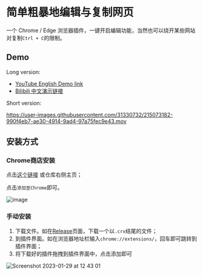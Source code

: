 # 简单粗暴地编辑与复制网页

一个 Chrome / Edge 浏览器插件，一键开启编辑功能，当然也可以绕开某些网站对复制`Ctrl + C`的限制。

## Demo

Long version:

- [YouTube English Demo link](https://www.youtube.com/watch?v=s-j7MDj9cqo&t=1s)
- [Bilibili 中文演示链接](https://www.bilibili.com/video/BV1kY411Q7uf/)

Short version:

https://user-images.githubusercontent.com/31330732/215073182-990f4eb7-ae30-4914-9ad4-97a75fec9e43.mov

## 安装方式

### Chrome商店安装

点击[这个链接](https://chrome.google.com/webstore/detail/网页复制或编辑/mhgmmefflhakaapjkpkcgpomlobflnea) 或仓库右侧主页；

点击`添加至Chrome`即可。

![image](https://user-images.githubusercontent.com/31330732/215305590-ba971df2-6357-40b1-85e6-57369d42a60a.png)


### 手动安装

1. 下载文件。如在[Release](https://github.com/gantrol/edit_or_copy_page/releases)页面，下载一个以`.crx`结尾的文件；
2. 到插件界面。如在浏览器地址栏输入`chrome://extensions/`，回车即可跳转到插件界面；
3. 将下载好的插件拖拽到插件界面中，点击添加即可

![Screenshot 2023-01-29 at 12 43 01](https://user-images.githubusercontent.com/31330732/215305380-dc2712bb-46a7-4c37-aaf0-83777736d291.png)

